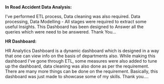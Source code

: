 **In Road Accident Data Analysis:**

I've performed ETL process, Data cleaning was also required.
Data processing, Data Modelling - All stages were required to extract some useful Insights.
This Dashboard has been designed to Answer all the queries which were need to be answered.
Thank You...


**HR Dashboard:**

HR Analytics Dashboard is a dynamic dashboard which is designed in a way that one can view info on the basis of departments also.
While making this dashboard I've gone through ETL, some measures were also added to tune up the dashboard, data cleaning was also done as per the requirement. There are many more things can be done on the requirement. Basically, this dashboard was just made to showcase some of my skills. Thank you....
